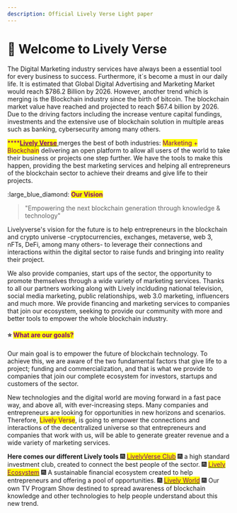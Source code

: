 ```yaml
---
description: Official Lively Verse Light paper
---
```


# 👋 Welcome to Lively Verse

The Digital Marketing industry services have always been a essential tool for every business to success. Furthermore, it´s become a must in our daily life. It is estimated that Global Digital Advertising and Marketing Market would reach $786.2 Billion by 2026. However, another trend which is merging is the Blockchain industry since the birth of bitcoin. The blockchain market value have reached and projected to reach $67.4 billion by 2026. Due to the driving factors including the increase venture capital fundings, investments and the extensive use of blockchain solution in multiple areas such as banking, cybersecurity among many others.&#x20;

<mark style="color:purple;">****</mark>[<mark style="color:purple;">**Lively Verse**</mark> ](https://livelyverse.io)merges the best of both industries: <mark style="color:purple;">Marketing + Blockchain</mark> delivering an open platform to allow all users of the world to take their business or projects one step further. We have the tools to make this happen, providing the best marketing services and helping all entrepreneurs of the blockchain sector to achieve their dreams and give life to their projects.&#x20;



:large\_blue\_diamond: <mark style="color:purple;">**Our Vision**</mark>&#x20;

> "Empowering the next blockchain generation through knowledge & technology"

Livelyverse's vision for the future is to help entrepreneurs in the blockchain and crypto universe -cryptocurrencies, exchanges, metaverse, web 3, nFTs, DeFi, among many others- to leverage their connections and interactions within the digital sector to raise funds and bringing into reality their project.&#x20;

We also provide companies, start ups of the sector, the opportunity to promote themselves through a wide variety of marketing services. Thanks to all our partners working along with Lively inclduding national television, social media marketing, public relationships, web 3.0 marketing, influencers and much more. We provide financing and marketing services to companies that join our ecosystem, seeking to provide our community with more and better tools to empower the whole blockchain industry.&#x20;

#### <mark style="color:purple;"></mark>:star: <mark style="color:purple;">What are our goals?</mark>

Our main goal is to empower the future of blockchain technology. To achieve this, we are aware of the two fundamental factors that give life to a project; funding and commercialization, and that is what we provide to companies that join our complete ecosystem for investors, startups and customers of the sector.&#x20;

New technologies and the digital world are moving forward in a fast pace way, and above all, with ever-increasing steps. Many companies and entrepreneurs are looking for opportunities in new horizons and scenarios. Therefore, <mark style="color:purple;">Lively Verse</mark>, is going to empower the connections and interactions of the decentralized universe so that entrepreneurs and companies that work with us, will be able to generate greater revenue and a wide variety of marketing services.&#x20;

**Here comes our different Lively tools** :fireworks: [<mark style="color:purple;">LivelyVerse Club</mark>](overview/livelyverse-club.md) :fireworks:  a high standard investment club, created to connect the best people of the sector.  :fireworks: [<mark style="color:purple;">Lively Ecosystem</mark>](overview/our-ecosystem.md) :fireworks:  A sustainable financial ecosystem created to help entrepreneurs and offering a pool of opportunities. :fireworks: [<mark style="color:purple;">Lively World</mark>](overview/lively-world.md) :fireworks:  Our own TV Program Show destined to spread awareness of blockchain knowledge and other technologies to help people understand about this new trend.&#x20;
